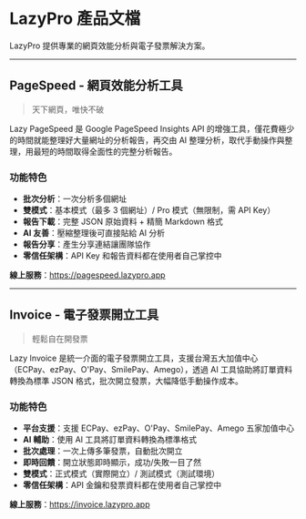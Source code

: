 # LazyPro 產品文檔

LazyPro 提供專業的網頁效能分析與電子發票解決方案。

---

## PageSpeed - 網頁效能分析工具

> 天下網頁，唯快不破

Lazy PageSpeed 是 Google PageSpeed Insights API 的增強工具，僅花費極少的時間就能整理好大量網址的分析報告，再交由 AI 整理分析，取代手動操作與整理，用最短的時間取得全面性的完整分析報告。

### 功能特色

- **批次分析**：一次分析多個網址
- **雙模式**：基本模式（最多 3 個網址）/ Pro 模式（無限制，需 API Key）
- **報告下載**：完整 JSON 原始資料 + 精簡 Markdown 格式
- **AI 友善**：壓縮整理後可直接貼給 AI 分析
- **報告分享**：產生分享連結讓團隊協作
- **零信任架構**：API Key 和報告資料都在使用者自己掌控中

**線上服務**：https://pagespeed.lazypro.app

---

## Invoice - 電子發票開立工具

> 輕鬆自在開發票

Lazy Invoice 是統一介面的電子發票開立工具，支援台灣五大加值中心（ECPay、ezPay、O'Pay、SmilePay、Amego），透過 AI 工具協助將訂單資料轉換為標準 JSON 格式，批次開立發票，大幅降低手動操作成本。

### 功能特色

- **平台支援**：支援 ECPay、ezPay、O'Pay、SmilePay、Amego 五家加值中心
- **AI 輔助**：使用 AI 工具將訂單資料轉換為標準格式
- **批次處理**：一次上傳多筆發票，自動批次開立
- **即時回饋**：開立狀態即時顯示，成功/失敗一目了然
- **雙模式**：正式模式（實際開立）/ 測試模式（測試環境）
- **零信任架構**：API 金鑰和發票資料都在使用者自己掌控中

**線上服務**：https://invoice.lazypro.app
